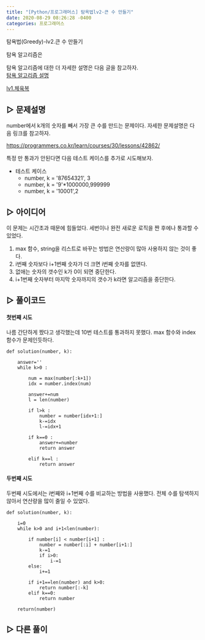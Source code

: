 ```yaml
---
title: "[Python/프로그래머스] 탐욕법lv2-큰 수 만들기"
date: 2020-08-29 08:26:28 -0400
categories: 프로그래머스
---
```


탐욕법(Greedy)-lv2.큰 수 만들기

탐욕 알고리즘은 

탐욕 알고리즘에 대한 더 자세한 설명은 다음 글을 참고하자. \
[탐욕 알고리즘 설명]()

[lv1.체육복](https://riverkangg.github.io/%ED%94%84%EB%A1%9C%EA%B7%B8%EB%9E%98%EB%A8%B8%EC%8A%A4/programmers-1/)



## ▷ 문제설명

number에서 k개의 숫자를 빼서 가장 큰 수를 만드는 문제이다. 자세한 문제설명은 다음 링크를 참고하자.

<https://programmers.co.kr/learn/courses/30/lessons/42862/>

특정 만 통과가 안된다면 다음 테스트 케이스를 추가로 시도해보자.

- 테스트 케이스
    - number, k = '87654321', 3
    - number, k = '9'*1000000,999999
    - number, k = '10001',2



## ▷ 아이디어
이 문제는 시간초과 때문에 힘들었다. 세번이나 완전 새로운 로직을 짠 후에나 통과할 수 있었다.
1. max 함수, string을 리스트로 바꾸는 방법은 연산량이 많아 사용하지 않는 것이 좋다.
2. i번째 숫자보다 i+1번째 숫자가 더 크면 i번째 숫자를 없앤다.
3. 없애는 숫자의 갯수인 k가 0이 되면 중단한다. 
4. i+1번째 숫자부터 마지막 숫자까지의 갯수가 k라면 알고리즘을 중단한다.



## ▷ 풀이코드

#### 첫번째 시도

나름 간단하게 짰다고 생각했는데 10번 테스트를 통과하지 못했다. max 함수와 index 함수가 문제인듯하다. 

```{Python}
def solution(number, k):

    answer=''
    while k>0 :
            
        num = max(number[:k+1])
        idx = number.index(num)

        answer+=num
        l = len(number)
        
        if l>k :
            number = number[idx+1:]
            k-=idx
            l-=idx+1
            
        if k==0 :
            answer+=number
            return answer
        
        elif k==l :
            return answer
```



#### 두번째 시도

두번째 시도에서는 i번째와 i+1번째 수를 비교하는 방법을 사용했다. 전체 수를 탐색하지 않아서 연산량을 많이 줄일 수 있었다.

```{Python}
def solution(number, k):

    i=0
    while k>0 and i+1<len(number):

        if number[i] < number[i+1] :
            number = number[:i] + number[i+1:]
            k-=1
            if i>0:
                i-=1
        else:
            i+=1

        if i+1==len(number) and k>0:
            return number[:-k]
        elif k==0:
            return number

    return(number)
```



## ▷ 다른 풀이


